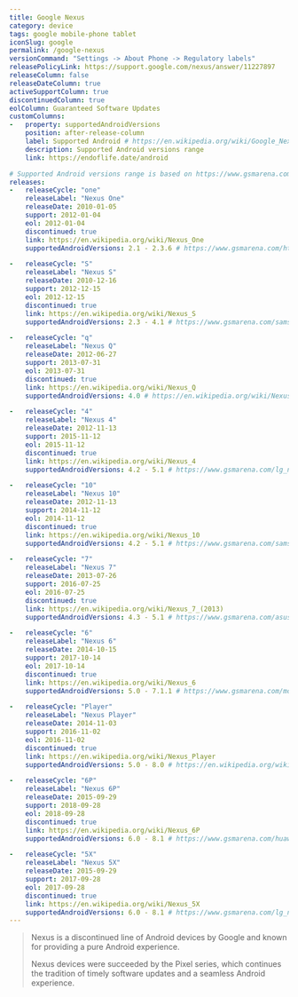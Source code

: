 ```yaml
---
title: Google Nexus
category: device
tags: google mobile-phone tablet
iconSlug: google
permalink: /google-nexus
versionCommand: "Settings -> About Phone -> Regulatory labels"
releasePolicyLink: https://support.google.com/nexus/answer/11227897
releaseColumn: false
releaseDateColumn: true
activeSupportColumn: true
discontinuedColumn: true
eolColumn: Guaranteed Software Updates
customColumns:
-   property: supportedAndroidVersions
    position: after-release-column
    label: Supported Android # https://en.wikipedia.org/wiki/Google_Nexus
    description: Supported Android versions range
    link: https://endoflife.date/android

# Supported Android versions range is based on https://www.gsmarena.com/.
releases:
-   releaseCycle: "one"
    releaseLabel: "Nexus One"
    releaseDate: 2010-01-05
    support: 2012-01-04
    eol: 2012-01-04
    discontinued: true
    link: https://en.wikipedia.org/wiki/Nexus_One
    supportedAndroidVersions: 2.1 - 2.3.6 # https://www.gsmarena.com/htc_google_nexus_one-3067.php

-   releaseCycle: "S"
    releaseLabel: "Nexus S"
    releaseDate: 2010-12-16
    support: 2012-12-15
    eol: 2012-12-15
    discontinued: true
    link: https://en.wikipedia.org/wiki/Nexus_S
    supportedAndroidVersions: 2.3 - 4.1 # https://www.gsmarena.com/samsung_google_nexus_s-3620.php

-   releaseCycle: "q"
    releaseLabel: "Nexus Q"
    releaseDate: 2012-06-27
    support: 2013-07-31
    eol: 2013-07-31
    discontinued: true
    link: https://en.wikipedia.org/wiki/Nexus_Q
    supportedAndroidVersions: 4.0 # https://en.wikipedia.org/wiki/Nexus_Q#Hardware_and_software

-   releaseCycle: "4"
    releaseLabel: "Nexus 4"
    releaseDate: 2012-11-13
    support: 2015-11-12
    eol: 2015-11-12
    discontinued: true
    link: https://en.wikipedia.org/wiki/Nexus_4
    supportedAndroidVersions: 4.2 - 5.1 # https://www.gsmarena.com/lg_nexus_4_e960-5048.php

-   releaseCycle: "10"
    releaseLabel: "Nexus 10"
    releaseDate: 2012-11-13
    support: 2014-11-12
    eol: 2014-11-12
    discontinued: true
    link: https://en.wikipedia.org/wiki/Nexus_10
    supportedAndroidVersions: 4.2 - 5.1 # https://www.gsmarena.com/samsung_google_nexus_10_p8110-5084.php

-   releaseCycle: "7"
    releaseLabel: "Nexus 7"
    releaseDate: 2013-07-26
    support: 2016-07-25
    eol: 2016-07-25
    discontinued: true
    link: https://en.wikipedia.org/wiki/Nexus_7_(2013)
    supportedAndroidVersions: 4.3 - 5.1 # https://www.gsmarena.com/asus_google_nexus_7_(2013)-5600.php

-   releaseCycle: "6"
    releaseLabel: "Nexus 6"
    releaseDate: 2014-10-15
    support: 2017-10-14
    eol: 2017-10-14
    discontinued: true
    link: https://en.wikipedia.org/wiki/Nexus_6
    supportedAndroidVersions: 5.0 - 7.1.1 # https://www.gsmarena.com/motorola_nexus_6-6604.php

-   releaseCycle: "Player"
    releaseLabel: "Nexus Player"
    releaseDate: 2014-11-03
    support: 2016-11-02
    eol: 2016-11-02
    discontinued: true
    link: https://en.wikipedia.org/wiki/Nexus_Player
    supportedAndroidVersions: 5.0 - 8.0 # https://en.wikipedia.org/wiki/Nexus_Player#

-   releaseCycle: "6P"
    releaseLabel: "Nexus 6P"
    releaseDate: 2015-09-29
    support: 2018-09-28
    eol: 2018-09-28
    discontinued: true
    link: https://en.wikipedia.org/wiki/Nexus_6P
    supportedAndroidVersions: 6.0 - 8.1 # https://www.gsmarena.com/huawei_nexus_6p-7588.php

-   releaseCycle: "5X"
    releaseLabel: "Nexus 5X"
    releaseDate: 2015-09-29
    support: 2017-09-28
    eol: 2017-09-28
    discontinued: true
    link: https://en.wikipedia.org/wiki/Nexus_5X
    supportedAndroidVersions: 6.0 - 8.1 # https://www.gsmarena.com/lg_nexus_5x-7556.php
---
```


> Nexus is a discontinued line of Android devices by Google and known for providing a pure Android experience.
>
> Nexus devices were succeeded by the Pixel series, which continues the tradition of timely
> software updates and a seamless Android experience.
